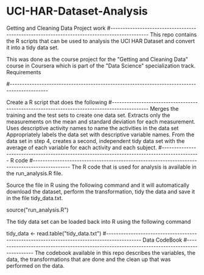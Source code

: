 # UCI-HAR-Dataset-Analysis

Getting and Cleaning Data Project work
#---------------------------------------------------------------------------------------------
This repo contains the R scripts that can be used to analysis the UCI HAR Dataset and convert it into a tidy data set.

This was done as the course project for the "Getting and Cleaning Data" course in Coursera which is part of the "Data Science" specialization track.
Requirements

#---------------------------------------------------------------------------------------------

Create a R script that does the following
#---------------------------------------------------------------------------------------------
    Merges the training and the test sets to create one data set.
    Extracts only the measurements on the mean and standard deviation for each measurement.
    Uses descriptive activity names to name the activities in the data set
    Appropriately labels the data set with descriptive variable names.
    From the data set in step 4, creates a second, independent tidy data set with the average of each variable for each activity and each subject.
#---------------------------------------------------------------------------------------------
R code
#---------------------------------------------------------------------------------------------
The R code that is used for analysis is available in the run_analysis.R file.

Source the file in R using the following command and it will automatically download the dataset, perform the transformation, tidy the data and save it in the file tidy_data.txt.

source("run_analysis.R")

The tidy data set can be loaded back into R using the following command

tidy_data <- read.table("tidy_data.txt")
#--------------------------------------------------------------------------------------------
Data CodeBook
#---------------------------------------------------------------------------------------------
The codebook available in this repo describes the variables, the data, the transformations that are done and the clean up that was performed on the data.